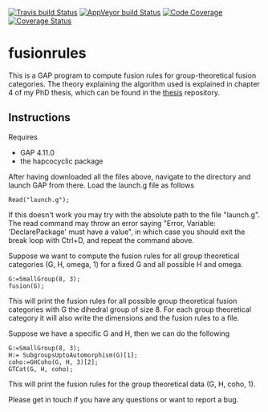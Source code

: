 [![Travis build Status](https://travis-ci.org/gap-system/gap.svg?branch=master)](https://travis-ci.org/gap-system/gap)
[![AppVeyor build Status](https://ci.appveyor.com/api/projects/status/github/gap-system/gap?branch=master&svg=true)](https://ci.appveyor.com/project/gap-system/gap)
[![Code Coverage](https://codecov.io/github/gap-system/gap/coverage.svg?branch=master&token=)](https://codecov.io/gh/gap-system/gap)
[![Coverage Status](https://coveralls.io/repos/github/gap-system/gap/badge.svg)](https://coveralls.io/github/gap-system/gap)

# fusionrules

This is a GAP program to compute fusion rules for group-theoretical fusion categories. The theory explaining the algorithm used is explained in chapter 4 of my PhD thesis, which can be found in the [thesis](https://github.com/junkicide/thesis/) repository.
## Instructions

Requires
- GAP 4.11.0
- the hapcocyclic package

After having downloaded all the files above, navigate to the directory and launch GAP from there. Load the launch.g file as follows

```console
Read("launch.g");
```
If this doesn't work you may try with the absolute path to the file "launch.g".
The read command may throw an error saying "Error, Variable: 'DeclarePackage' must have a value", in which case you should exit the break loop with Ctrl+D, and repeat the command above.

Suppose we want to compute the fusion rules for all group theoretical categories (G, H, omega, 1) for a fixed G and all possible H and omega.

```console
G:=SmallGroup(8, 3);
fusion(G);
```

This will print the fusion rules for all possible group theoretical fusion categories with G the dihedral group of size 8. For each group theoretical category it will also write the dimensions and the fusion rules to a file.

Suppose we have a specific G and H, then we can do the following


```console
G:=SmallGroup(8, 3);
H:= SubgroupsUptoAutomorphism(G)[1];
coho:=GHCoho(G, H, 3)[2];
GTCat(G, H, coho);
```
This will print the fusion rules for the group theoretical data (G, H, coho, 1).

Please get in touch if you have any questions or want to report a bug.
